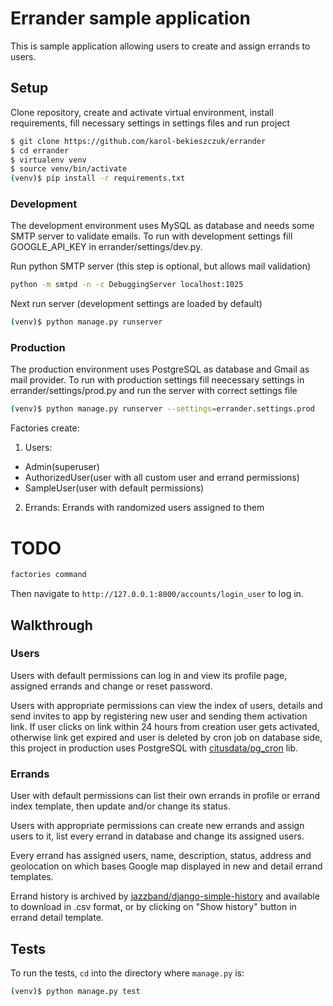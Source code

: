# Errander sample application

This is sample application allowing users to create and assign errands to users.

## Setup

Clone repository, create and activate virtual environment, install requirements, fill necessary settings in settings files and run project

```sh
$ git clone https://github.com/karol-bekieszczuk/errander
$ cd errander
$ virtualenv venv
$ source venv/bin/activate
(venv)$ pip install -r requirements.txt
```

### Development
The development environment uses MySQL as database and needs some SMTP server to validate emails.
To run with development settings fill GOOGLE_API_KEY in errander/settings/dev.py. 

Run python SMTP server (this step is optional, but allows mail validation)

```sh
python -m smtpd -n -c DebuggingServer localhost:1025
```

Next run server (development settings are loaded by default)

```sh
(venv)$ python manage.py runserver
```

### Production
The production environment uses PostgreSQL as database and Gmail as mail provider.
To run with production settings fill neecessary settings in errander/settings/prod.py and run the server with correct settings file

```sh
(venv)$ python manage.py runserver --settings=errander.settings.prod
```
Factories create:
1. Users:
  * Admin(superuser)
  * AuthorizedUser(user with all custom user and errand permissions)
  * SampleUser(user with default permissions)

2. Errands:
Errands with randomized users assigned to them

# TODO
```sh
factories command
```

Then navigate to `http://127.0.0.1:8000/accounts/login_user` to log in.

## Walkthrough

### Users
Users with default permissions can log in and view its profile page, assigned errands and change or reset password.

Users with appropriate permissions can view the index of users, details and send invites to app by registering new user and sending them activation link. If user clicks on link within 24 hours from creation user gets activated, otherwise link get expired and user is deleted by cron job on database side, this project in production uses PostgreSQL with [citusdata/pg_cron](https://github.com/citusdata/pg_cron) lib.


### Errands
User with default permissions can list their own errands in profile or errand index template, then update and/or change its status.

Users with appropriate permissions can create new errands and assign users to it, list every errand in database and change its assigned users.

Every errand has assigned users, name, description, status, address and geolocation on which bases Google map displayed in new and detail errand templates.

Errand history is archived by [jazzband/django-simple-history](https://github.com/jazzband/django-simple-history) and available to download in .csv format, or by clicking on "Show history" button in errand detail template.

## Tests

To run the tests, `cd` into the directory where `manage.py` is:
```sh
(venv)$ python manage.py test 
```
